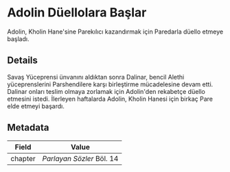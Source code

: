 # Adolin Düellolara Başlar
Adolin, Kholin Hane'sine Parekılıcı kazandırmak için Paredarla düello etmeye başladı.

## Details
Savaş Yüceprensi ünvanını aldıktan sonra Dalinar, bencil Alethi yüceprenslerini Parshendilere karşı birleştirme mücadelesine devam etti. Dalinar onları teslim olmaya zorlamak için Adolin'den rekabetçe düello etmesini istedi. İlerleyen haftalarda Adolin, Kholin Hanesi için birkaç Pare elde etmeyi başardı.

## Metadata
| Field | Value |
| ----- | ----- |
| chapter | *Parlayan Sözler* Böl. 14 |
